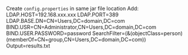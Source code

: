 Create `config.properties` in same jar file location
Add:
LDAP.HOST=192.168.xxx.xxx
LDAP.PORT=389
LDAP.BASE.DN=CN=Users,DC=domain,DC=com
BIND.USR=CN=Administrator,CN=Users,DC=domain,DC=com
BIND.USER.PASSWORD=password
SearchFilter=(&(objectClass=person)(memberOf=CN=group,CN=Users,DC=domain,DC=com))
Output=results.txt
